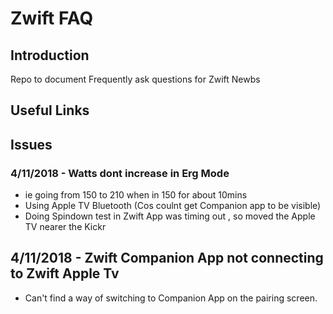 # Zwift FAQ

## Introduction 
Repo to document Frequently ask questions for Zwift Newbs

## Useful Links

## Issues 

### 4/11/2018 - Watts dont increase in Erg Mode

* ie going from 150 to 210 when in 150 for about 10mins
* Using Apple TV Bluetooth (Cos coulnt get Companion app to be visible)
* Doing Spindown test in Zwift App was timing out , so moved the Apple TV nearer the Kickr 

## 4/11/2018 - Zwift Companion App not connecting to Zwift Apple Tv 

* Can't find a way of switching to Companion App on the pairing screen. 



